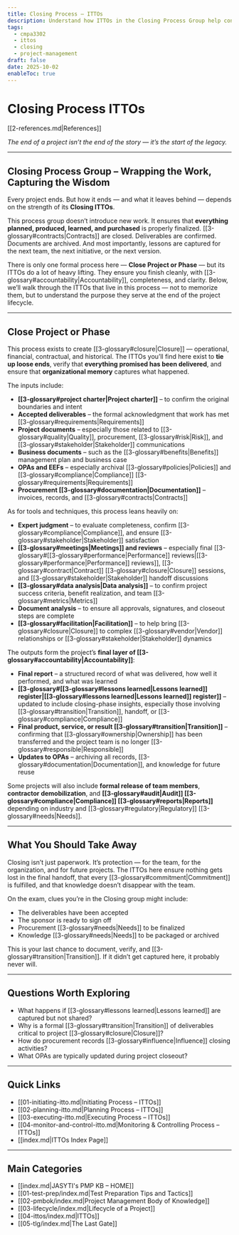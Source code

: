 ```yaml
---
title: Closing Process – ITTOs
description: Understand how ITTOs in the Closing Process Group help consolidate, finalize, and hand off project knowledge, deliverables, and [[3-glossary#documentation|Documentation]].
tags:
  - cmpa3302
  - ittos
  - closing
  - project-management
draft: false
date: 2025-10-02
enableToc: true
---
```


# Closing Process ITTOs  
[[2-references.md|References]]  

*The end of a project isn’t the end of the story — it’s the start of the legacy.*

---

## Closing Process Group – Wrapping the Work, Capturing the Wisdom

Every project ends. But how it ends — and what it leaves behind — depends on the strength of its **Closing ITTOs**.

This process group doesn’t introduce new work. It ensures that **everything planned, produced, learned, and purchased** is properly finalized. [[3-glossary#contracts|Contracts]] are closed. Deliverables are confirmed. Documents are archived. And most importantly, lessons are captured for the next team, the next initiative, or the next version.

There is only one formal process here — **Close Project or Phase** — but its ITTOs do a lot of heavy lifting. They ensure you finish cleanly, with [[3-glossary#accountability|Accountability]], completeness, and clarity. Below, we’ll walk through the ITTOs that live in this process — not to memorize them, but to understand the purpose they serve at the end of the project lifecycle.

---

## Close Project or Phase

This process exists to create [[3-glossary#closure|Closure]] — operational, financial, contractual, and historical. The ITTOs you’ll find here exist to **tie up loose ends**, verify that **everything promised has been delivered**, and ensure that **organizational memory** captures what happened.

The inputs include:
- **[[3-glossary#project charter|Project charter]]** – to confirm the original boundaries and intent
- **Accepted deliverables** – the formal acknowledgment that work has met [[3-glossary#requirements|Requirements]]
- **Project documents** – especially those related to [[3-glossary#quality|Quality]], procurement, [[3-glossary#risk|Risk]], and [[3-glossary#stakeholder|Stakeholder]] communications
- **Business documents** – such as the [[3-glossary#benefits|Benefits]] management plan and business case
- **OPAs and EEFs** – especially archival [[3-glossary#policies|Policies]] and [[3-glossary#compliance|Compliance]] [[3-glossary#requirements|Requirements]]
- **Procurement [[3-glossary#documentation|Documentation]]** – invoices, records, and [[3-glossary#contracts|Contracts]]

As for tools and techniques, this process leans heavily on:
- **Expert judgment** – to evaluate completeness, confirm [[3-glossary#compliance|Compliance]], and ensure [[3-glossary#stakeholder|Stakeholder]] satisfaction
- **[[3-glossary#meetings|Meetings]] and reviews** – especially final [[3-glossary#[[3-glossary#performance|Performance]] reviews|[[3-glossary#performance|Performance]] reviews]], [[3-glossary#contract|Contract]] [[3-glossary#closure|Closure]] sessions, and [[3-glossary#stakeholder|Stakeholder]] handoff discussions
- **[[3-glossary#data analysis|Data analysis]]** – to confirm project success criteria, benefit realization, and team [[3-glossary#metrics|Metrics]]
- **Document analysis** – to ensure all approvals, signatures, and closeout steps are complete
- **[[3-glossary#facilitation|Facilitation]]** – to help bring [[3-glossary#closure|Closure]] to complex [[3-glossary#vendor|Vendor]] relationships or [[3-glossary#stakeholder|Stakeholder]] dynamics

The outputs form the project’s **final layer of [[3-glossary#accountability|Accountability]]**:
- **Final report** – a structured record of what was delivered, how well it performed, and what was learned
- **[[3-glossary#[[3-glossary#lessons learned|Lessons learned]] register|[[3-glossary#lessons learned|Lessons learned]] register]]** – updated to include closing-phase insights, especially those involving [[3-glossary#transition|Transition]], handoff, or [[3-glossary#compliance|Compliance]]
- **Final product, service, or result [[3-glossary#transition|Transition]]** – confirming that [[3-glossary#ownership|Ownership]] has been transferred and the project team is no longer [[3-glossary#responsible|Responsible]]
- **Updates to OPAs** – archiving all records, [[3-glossary#documentation|Documentation]], and knowledge for future reuse

Some projects will also include **formal release of team members**, **contractor demobilization**, and **[[3-glossary#audit|Audit]] [[3-glossary#compliance|Compliance]] [[3-glossary#reports|Reports]]** depending on industry and [[3-glossary#regulatory|Regulatory]] [[3-glossary#needs|Needs]].

---

## What You Should Take Away

Closing isn’t just paperwork. It’s protection — for the team, for the organization, and for future projects. The ITTOs here ensure nothing gets lost in the final handoff, that every [[3-glossary#commitment|Commitment]] is fulfilled, and that knowledge doesn’t disappear with the team.

On the exam, clues you’re in the Closing group might include:
- The deliverables have been accepted
- The sponsor is ready to sign off
- Procurement [[3-glossary#needs|Needs]] to be finalized
- Knowledge [[3-glossary#needs|Needs]] to be packaged or archived

This is your last chance to document, verify, and [[3-glossary#transition|Transition]]. If it didn’t get captured here, it probably never will.

---

## Questions Worth Exploring

- What happens if [[3-glossary#lessons learned|Lessons learned]] are captured but not shared?
- Why is a formal [[3-glossary#transition|Transition]] of deliverables critical to project [[3-glossary#closure|Closure]]?
- How do procurement records [[3-glossary#influence|Influence]] closing activities?
- What OPAs are typically updated during project closeout?

---

## Quick Links

- [[01-initiating-itto.md|Initiating Process – ITTOs]]
- [[02-planning-itto.md|Planning Process – ITTOs]]
- [[03-executing-itto.md|Executing Process – ITTOs]]
- [[04-monitor-and-control-itto.md|Monitoring & Controlling Process – ITTOs]]
- [[index.md|ITTOs Index Page]]

---

## Main Categories

- [[index.md|JASYTI's PMP KB – HOME]]
- [[01-test-prep/index.md|Test Preparation Tips and Tactics]]
- [[02-pmbok/index.md|Project Management Body of Knowledge]]
- [[03-lifecycle/index.md|Lifecycle of a Project]]
- [[04-ittos/index.md|ITTOs]]
- [[05-tlg/index.md|The Last Gate]]

